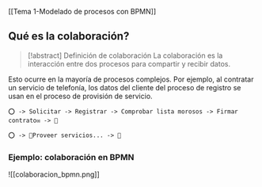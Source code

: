 [[Tema 1-Modelado de procesos con BPMN]]

## Qué es la colaboración?
> [!abstract] Definición de colaboración
> La colaboración es la interacción entre dos procesos para compartir y recibir datos.

Esto ocurre en la mayoría de procesos complejos. Por ejemplo, al contratar un servicio de telefonía, los datos del cliente del proceso de registro se usan en el proceso de provisión de servicio.

```
⭕ -> Solicitar -> Registrar -> Comprobar lista morosos -> Firmar contrato✉️ -> 🔴

⭕ -> 📩Proveer servicios... -> 🔴
```

### Ejemplo: colaboración en BPMN

![[colaboracion_bpmn.png]]
